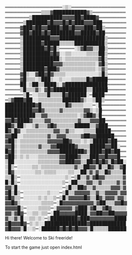 ═══════════════════░▒░══════════════════ 
════════════▒▒▒▓███████████▓▒═══════════ 
════════▒██████████▓▓▓▓██▓████▓═════════ 
══════▒███████▓█▓▓▓█▓█▓███▓▓▓███════════ 
═════▓███▓██▓▓████▓██▓█▓▓▓███▓██▒═══════ 
═════▓██▓███▓█▓████████▓▓█████▓██═══════ 
═════▒█████████▓▓▓███████████████▒══════ 
═════▒██████▓█████▒▒▒▒▒██████████▒══════ 
═════▒███████▓█▓█▒═════░▒▓█▓▓▒▒██▒══════ 
═════▒█████████▓█▓░░▒▒░░░░░▒▒▒▒██▒══════ 
═════▒████████████▒░▒▒▒▒▒▒▒▒▒▒▒▓█▒══════ 
═════▒██████████▓▓▓▒▒▒▒▒▒▒▒▒▒▒░▓█▒══════ 
═════▒███████▓███▓▒▒▒▒▒▒▒▒▒▒▒▒░▒▓▒══════ 
═════▓█▒░░▓██▓█▓▒▒▒▒░░░░░░░░░░░▒█▒══════ 
═════▓█▒▒▒░▒███▒░░▒░░░▒▒▒▒▒█▓█████══════ 
═════██░▒██▒▒████▒░▓██████████████══════ 
═════▒█▒▒▒▓▒░▓█▓███████████▒▒█████══════ 
══════▒█═░░▒▒▒█▒▒▒▒█▓██████░═████═══════ 
═▒▓███▓██░░▒▒▒▒▒▒▒▒██████▓▒░░▒██▒═══════ 
██████████▓█▒▒▒▒▒▒▒▒█▓▒▒▒▒░░░═░█════════ 
█████████▓▓█▓▒▒▒▒▒▓▒▒▒▒▒▒▒▓▓▒░▒█════════ 
██████████▒▒▓▓▒▒▒▒▒▒▒▒▒▒░▒▓██▓▒█════════ 
▓▓█▓████▓▒▒▒▒▓▓▒▒▒▒▒▒▒▒▒▓▒▒▒▓▓▓██═══════ 
██▓▒██▒░░▒▓▒▒▒▓█▓▒▒▒▒▒▒█████▒▒▓███══════ 
█▓▒█▓░░▒▒▒▒▒▒▒▒▒▓▓▒▒▓▒▒░░░▒▒▒▒█████═════ 
▓▓██░░▒▒▒▒▒▒▒▒▓▒▒▓▓▓▒▒▒▒▒▓██▓▓██████════ 
▓██▒░▒▒▒▒▒▒▒▒▒▓▓▓▓▓██▓▒▒▒░▒░▒█████▓██═══ 
▓▓█▒░▒▒▒▒▒▒▓▒▒▒▓▓██████▓▒▒▒▒█████▓▓██░══ 
█▓█▒░▒▒▒▒▒▒▒▒▒▓▓▓▓████████▓▒████▓██▓██══ 
▓██▒░▒░▒░░░▒▒▒▒▒▒▒▓▓████▓▒▒▒███▓▓█▓▓▓█══ 
▒██░░░░░░░░▒▒▒▒▒▒▒▓▓███▓▓▒▒██▓█▓█▓▒█▓██░ 
▒█▒═░░░░░▒▒░▒▒▒▒▒▒▒▒▒▒▒▓▒▒██▓▓▒█▒▒█▓▒▒▓█ 
▒█▓░░░░░░░▒▒░▒▒▒▒░░░░▒▒░░██▒▓▒▓▒▒█▓▒▒▒▒█ 
▒▒█▒═░░░░░░░░░░░░░░░▒░═▒█▒▒▓▒▓█▓▓▒▒▒▒▒▒▓ 
█▒█▒═░░░░░░░░░░░░░░▒═░██▒▒▒▓▓▒▒▓▒▒▒▒▒▓▒▓ 
▓▓▒█░░░░░░░░░░░░░░░═▒█▒▒██▓▒▒▓▒▒▒▒▒▓▓▓▒▓ 
▓█▒█▒═░░░░░░░░▒░░░═▒█▒▒▓▓▓▓▓▒▒▓▒▒▓▓▓▓▒▓▓ 
▓█▓▒▒═░░░░░▒░▒░░▒═▒█▒▓▓▓▓▓█▓▒▒█▓▒▓▓▓▒▓▓▒ 
▓▓█▓▒░░░░░░░▒▒▒▒═░█▓▓▓▓▓▓▓▓▓▓▒▓██▒▒▒▓▓█▓ 
▓▓▓▓█▒═░░░░▒▒▒▒═░▓▓▓▓▓▒▓███▒▓█▒▒▓█▓▒▒▒▒▒ 
▓▓▒▓█▓═░░▒▒░▒▒═░██▓▓▓▓▓████▒▓▓██▓▓██▓▓▓▓ 
▓▒▒▓▒█░░▒▒░▒░═▒█████████▓███▓▓▓▓▓▓▓▓████ 
▓█▓▓▓█▓═▒░▒░░██████████████▓████████████ 
▓█▓▓▓▒█░░▒═░██████▓█▓█▓█▓▓▓▒█▒▒▒▒▒██████

Hi there! Welcome to Ski freeride!

To start the game just open index.html
